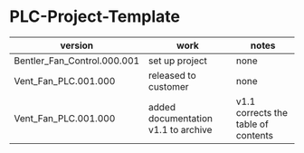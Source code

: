 # PLC-Project-Template

version | work | notes
--------|-------|----------
Bentler_Fan_Control.000.001 | set up project | none 
Vent_Fan_PLC.001.000 | released to customer | none
Vent_Fan_PLC.001.000 | added documentation v1.1 to archive | v1.1 corrects the table of contents
